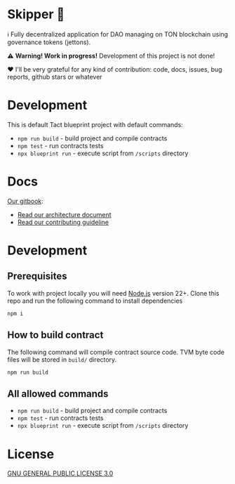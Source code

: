 # Skipper 🐧

ℹ️ Fully decentralized application for DAO managing on TON blockchain using governance tokens (jettons).

⚠️ <b>Warning! Work in progress!</b> Development of this project is not done!

❤️ I'll be very grateful for any kind of contribution: code, docs, issues, bug reports, github stars or whatever

# Development

This is default Tact blueprint project with default commands:

-   `npm run build` - build project and compile contracts
-   `npm test` - run contracts tests
-   `npx blueprint run` - execute script from `/scripts` directory

# Docs

[Our gitbook](https://docs.supadupa.space/skipper):

-   [Read our architecture document](docs/ARCHITECTURE.md)
-   [Read our contributing guideline](docs/CONTRIBUTING.md)

# Development

## Prerequisites

To work with project locally you will need [Node.js](https://nodejs.org/en) version 22+. Clone this repo and run the following command to install dependencies

```
npm i
```

## How to build contract

The following command will compile contract source code. TVM byte code files will be stored in `build/` directory.

```
npm run build
```

## All allowed commands

-   `npm run build` - build project and compile contracts
-   `npm test` - run contracts tests
-   `npx blueprint run` - execute script from `/scripts` directory

# License

[GNU GENERAL PUBLIC LICENSE 3.0](https://www.gnu.org/licenses/gpl-3.0.html)
